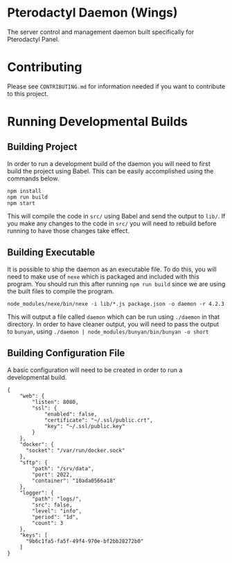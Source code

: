 # Pterodactyl Daemon (Wings)
The server control and management daemon built specifically for Pterodactyl Panel.

# Contributing
Please see `CONTRIBUTING.md` for information needed if you want to contribute to this project.

# Running Developmental Builds

## Building Project
In order to run a development build of the daemon you will need to first build the project using Babel. This can be easily accomplished using the commands below.

```
npm install
npm run build
npm start
```

This will compile the code in `src/` using Babel and send the output to `lib/`. If you make any changes to the code in `src/` you will need to rebuild before running to have those changes take effect.

## Building Executable
It is possible to ship the daemon as an executable file. To do this, you will need to make use of `nexe` which is packaged and included with this program. You should run this after running `npm run build` since we are using the built files to compile the program.

```
node_modules/nexe/bin/nexe -i lib/*.js package.json -o daemon -r 4.2.3
```

This will output a file called `daemon` which can be run using `./daemon` in that directory. In order to have cleaner output, you will need to pass the output to `bunyan`, using `./daemon | node_modules/bunyan/bin/bunyan -o short`

## Building Configuration File
A basic configuration will need to be created in order to run a developmental build.

```
{
    "web": {
        "listen": 8080,
        "ssl": {
            "enabled": false,
            "certificate": "~/.ssl/public.crt",
            "key": "~/.ssl/public.key"
        }
    },
    "docker": {
      "socket": "/var/run/docker.sock"
    },
    "sftp": {
        "path": "/srv/data",
        "port": 2022,
        "container": "10ada0566a18"
    },
    "logger": {
        "path": "logs/",
        "src": false,
        "level": "info",
        "period": "1d",
        "count": 3
    },
    "keys": [
      "9b6c1fa5-fa5f-49f4-970e-bf2bb28272b0"
    ]
}
```
